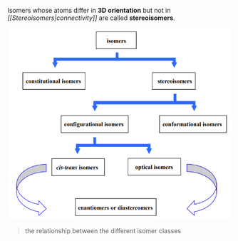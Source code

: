 Isomers whose atoms differ in **3D orientation** but not in *[[Stereoisomers|connectivity]]* are called **stereoisomers**.

![](./attachments/20250314833120.png)
>the relationship between the different isomer classes

